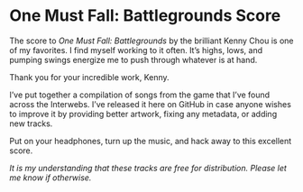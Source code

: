 # One Must Fall: Battlegrounds Score

The score to *One Must Fall: Battlegrounds* by the brilliant Kenny Chou is one of my favorites. I find myself working to it often. It’s highs, lows, and pumping swings energize me to push through whatever is at hand.

Thank you for your incredible work, Kenny.

I’ve put together a compilation of songs from the game that I’ve found across the Interwebs. I’ve released it here on GitHub in case anyone wishes to improve it by providing better artwork, fixing any metadata, or adding new tracks.

Put on your headphones, turn up the music, and hack away to this excellent score.

_It is my understanding that these tracks are free for distribution. Please let me know if otherwise._